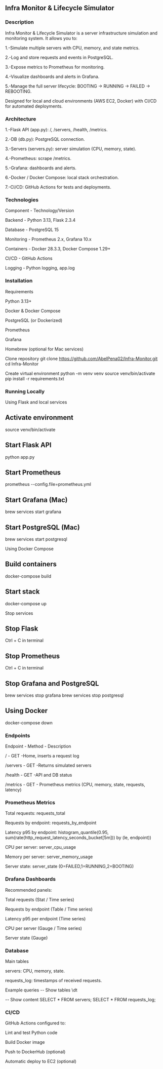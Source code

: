 ## Infra Monitor & Lifecycle Simulator ##

### Description ###

Infra Monitor & Lifecycle Simulator is a server infrastructure simulation and monitoring system. It allows you to:

1.-Simulate multiple servers with CPU, memory, and state metrics.

2.-Log and store requests and events in PostgreSQL.

3.-Expose metrics to Prometheus for monitoring.

4.-Visualize dashboards and alerts in Grafana.

5.-Manage the full server lifecycle: BOOTING → RUNNING → FAILED → REBOOTING.

Designed for local and cloud environments (AWS EC2, Docker) with CI/CD for automated deployments.


### Architecture ###

1.-Flask API (app.py): /, /servers, /health, /metrics.

2.-DB (db.py): PostgreSQL connection.

3.-Servers (servers.py): server simulation (CPU, memory, state).

4.-Prometheus: scrape /metrics.

5.-Grafana: dashboards and alerts.

6.-Docker / Docker Compose: local stack orchestration.

7.-CI/CD: GitHub Actions for tests and deployments.


### Technologies ###
Component - Technology/Version

Backend - Python 3.13, Flask 2.3.4

Database - PostgreSQL 15

Monitoring - Prometheus 2.x, Grafana 10.x

Containers - Docker 28.3.3, Docker Compose 1.29+

CI/CD - GitHub Actions

Logging - Python logging, app.log


### Installation ###
Requirements

Python 3.13+

Docker & Docker Compose

PostgreSQL (or Dockerized)

Prometheus

Grafana

Homebrew (optional for Mac services)

Clone repository
git clone https://github.com/AbelPena02/Infra-Monitor.git
cd Infra-Monitor

Create virtual environment
python -m venv venv
source venv/bin/activate
pip install -r requirements.txt

### Running Locally ###
Using Flask and local services

## Activate environment
source venv/bin/activate

## Start Flask API
python app.py

## Start Prometheus
prometheus --config.file=prometheus.yml

## Start Grafana (Mac)
brew services start grafana

## Start PostgreSQL (Mac)
brew services start postgresql

Using Docker Compose

## Build containers
docker-compose build

## Start stack
docker-compose up

Stop services
## Stop Flask
Ctrl + C in terminal

## Stop Prometheus
Ctrl + C in terminal

## Stop Grafana and PostgreSQL
brew services stop grafana
brew services stop postgresql

## Using Docker
docker-compose down

### Endpoints ###
Endpoint - Method - Description

/ -     GET     -Home, inserts a request log

/servers -     GET     -Returns simulated servers

/health -     GET     -API and DB status

/metrics -     GET     - Prometheus metrics (CPU, memory, state, requests, latency)


### Prometheus Metrics ###

Total requests: requests_total

Requests by endpoint: requests_by_endpoint

Latency p95 by endpoint: histogram_quantile(0.95, sum(rate(http_request_latency_seconds_bucket[5m])) by (le, endpoint))

CPU per server: server_cpu_usage

Memory per server: server_memory_usage

Server state: server_state (0=FAILED,1=RUNNING,2=BOOTING)

### Drafana Dashboards ###

Recommended panels:

Total requests (Stat / Time series)

Requests by endpoint (Table / Time series)

Latency p95 per endpoint (Time series)

CPU per server (Gauge / Time series)

Server state (Gauge)

### Database ###
Main tables

servers: CPU, memory, state.

requests_log: timestamps of received requests.

Example queries
-- Show tables
\dt

-- Show content
SELECT * FROM servers;
SELECT * FROM requests_log;

### CI/CD ###

GitHub Actions configured to:

Lint and test Python code

Build Docker image

Push to DockerHub (optional)

Automatic deploy to EC2 (optional)

